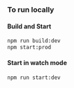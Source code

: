 ### To run locally

#### Build and Start

```bash
npm run build:dev
npm start:prod
```

#### Start in watch mode

```bash
npm run start:dev
```